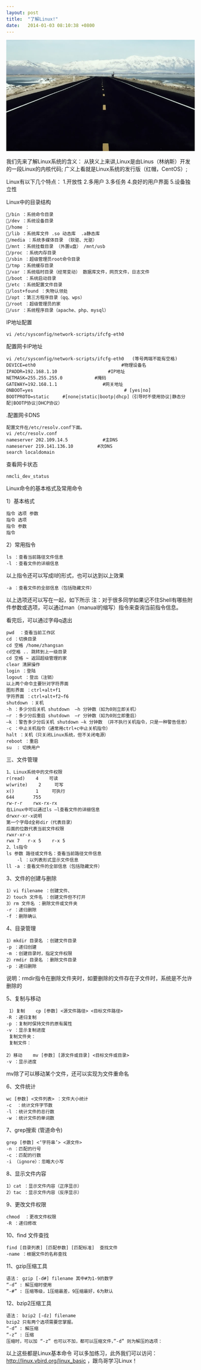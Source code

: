 ```yaml
---
layout: post
title:  "了解Linux!"
date:   2014-01-03 08:10:38 +0800
---
```

<img src="/images/fulls/08.jpg" class="fit image">

我们先来了解Linux系统的含义：
从狭义上来讲,Linux是由Linus（林纳斯）开发的一段Linux的内核代码;
广义上看就是Linux系统的发行版（红帽，CentOS）;

Linux有以下几个特点：
	1.开放性
	2.多用户
	3.多任务
	4.良好的用户界面
	5.设备独立性

Linux中的目录结构

	/bin ：系统命令目录
	/dev ：系统设备目录
	/home ：
	/lib ：系统库文件 .so 动态库  .a静态库
	/media ：系统多媒体目录 （软驱、光驱）
	/mnt ：系统挂载目录 （外置u盘） /mnt/usb
	/proc ：系统内存目录
	/sbin ：超级管理员root命令目录
	/tmp ：系统缓存目录 
	/var ：系统临时目录（经常变动） 数据库文件，网页文件，日志文件
	/boot ：系统启动目录
	/etc ：系统配置文件目录
	/lost+found ：失物认领处
	/opt ：第三方程序目录（qq、wps）
	/root ：超级管理员的家
	/usr ：系统程序目录（apache、php、mysql）

IP地址配置

	vi /etc/sysconfig/network-scripts/ifcfg-eth0

配置网卡IP地址


	vi /etc/sysconfig/network-scripts/ifcfg-eth0   (等号两端不能有空格)
	DEVICE=eth0                                #物理设备名
	IPADDR=192.168.1.10                   #IP地址
	NETMASK=255.255.255.0            #掩码
	GATEWAY=192.168.1.1                 #网关地址
	ONBOOT=yes                                  # [yes|no]
	BOOTPROTO=static     #[none|static|bootp|dhcp]（引导时不使用协议|静态分配|BOOTP协议|DHCP协议）

.配置网卡DNS

	配置文件在/etc/resolv.conf下面。
	vi /etc/resolv.conf
	nameserver 202.109.14.5             #主DNS
	nameserver 219.141.136.10         #次DNS
	search localdomain

查看网卡状态

	nmcli_dev_status 

Linux命令的基本格式及常用命令

1）基本格式

	指令 选项 参数
	指令 选项
	指令 参数
	指令


2）常用指令

	ls ：查看当前路径文件信息
	-l ：查看文件的详细信息

以上指令还可以写成ll的形式，也可以达到以上效果

	-a ：查看文件的全部信息（包括隐藏文件）

以上选项还可以写在一起，如下所示
注：对于很多同学如果记不住Shell有哪些附件参数或选项，可以通过man（manual的缩写）指令来查询当前指令信息。

看完后，可以通过字母q退出

	pwd  ：查看当前工作区
	cd ：切换目录
	cd 空格 /home/zhangsan
	cd空格 .. 跳转到上一级目录
	cd 空格 ~ 返回超级管理的家
	clear 清屏操作
	login ：登陆
	logout ：登出（注销）
	以上两个命令主要针对字符界面
	图形界面 ：ctrl+alt+f1
	字符界面 ：ctrl+alt+f2~f6
	shutdown ：关机
	-h ：多少分后关机 shutdown  –h 分钟数（如为0则立即关机）
	–r ：多少分后重启 shutdown  –r 分钟数（如为0则立即重启）
	–k ：警告多少分后关机 shutdown –k 分钟数 （并不执行关机指令，只是一种警告信息）
	-c ：中止关机指令（通常用ctrl+c中止关机指令）
	halt ：关机（只关闭Linux系统，但不关闭电源）
	reboot ：重启
	su  : 切换用户

三、文件管理

	1、Linux系统中的文件权限
	r(read)	   4    可读
	w(write)    2     可写
	x()    	   1     可执行
	644 	  755
	rw-r-r	  rwx-rx-rx
	在Linux中可以通过ls –l查看文件的详细信息
	drwxr-xr-x说明
	第一个字母d全称dir（代表目录）
	后面的位数代表当前文件权限
	rwxr-xr-x
	rwx 7   r-x 5    r-x 5 
	2、ls指令
	ls 参数 路径或文件名：查看当前路径文件信息
	    -l ：以列表形式显示文件信息
	ll -a ：查看文件的全部信息（包括隐藏文件）

3、文件的创建与删除

	1）vi filename ：创建文件、
	2）touch 文件名 ：创建文件但不打开
	3）rm 文件名 ：删除文件或文件夹
	-r ：递归删除
	-f ：删除确认

4、目录管理

	1）mkdir 目录名 ：创建文件目录
	-p ：递归创建
	-m ：创建目录时，指定文件权限
	2）rmdir 目录名 ：删除文件目录
	-p ：递归删除

说明：rmdir指令在删除文件夹时，如要删除的文件存在子文件时，系统是不允许删除的

5、复制与移动

	 1）复制    cp [参数] <源文件路径> <目标文件路径>
	-R ：递归复制
	-p ：复制时保持文件的原有属性
	-v ：显示复制进度
	 复制文件夹：
	 复制文件：

	2）移动    mv [参数] [源文件或目录] <目标文件或目录>
	-v ：显示进度

mv除了可以移动某个文件，还可以实现为文件重命名


6、文件统计

	wc [参数] <文件列表> ：文件大小统计
	-c	：统计文件字节数
	-l ：统计文件的总行数
	-w ：统计文件的单词数

7、grep搜索 (管道命令)

	grep [参数] <‘字符串’> <源文件>
	-n ：匹配的行号
	-c ：匹配的行数
	-i （ignore）：忽略大小写

8、显示文件内容

	1）cat ：显示文件内容（正序显示）
	2）tac ：显示文件内容（反序显示）

9、更改文件权限

	chmod  ：更改文件权限
	-R ：递归修改

10、find 文件查找

	find [目录列表] [匹配参数] [匹配标准]  查找文件
	-name ：根据文件的名称查找

11、gzip压缩工具

	语法： gzip [-d#] filename 其中#为1-9的数字
	“-d” : 解压缩时使用
	“-#” : 压缩等级，1压缩最差，9压缩最好，6为默认

12、bzip2压缩工具

	语法： bzip2 [-dz] filename
	bzip2 只有两个选项需要您掌握。
	“-d” : 解压缩
	“-z” : 压缩
	压缩时，可以加 “-z” 也可以不加，都可以压缩文件，”-d” 则为解压的选项：

以上这些都是Linux基本命令 可以多加练习，此外我们可以访问： http://linux.vbird.org/linux_basic ，跟鸟哥学习Linux！